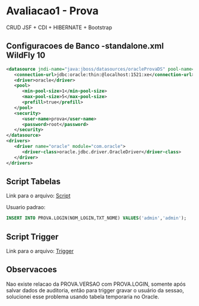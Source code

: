 # Avaliacao1 - Prova
CRUD JSF + CDI + HIBERNATE + Bootstrap


## Configuracoes de Banco -standalone.xml WildFly 10

```xml
<datasource jndi-name="java:jboss/datasources/oracleProvaDS" pool-name="provaDS" enabled="true">
   <connection-url>jdbc:oracle:thin:@localhost:1521:xe</connection-url>
   <driver>oracle</driver>
   <pool>
      <min-pool-size>1</min-pool-size>
      <max-pool-size>5</max-pool-size>
      <prefill>true</prefill>
   </pool>
   <security>
      <user-name>prova</user-name>
      <password>root</password>
   </security>
</datasource>
<drivers>
   <driver name="oracle" module="com.oracle">
      <driver-class>oracle.jdbc.driver.OracleDriver</driver-class>
   </driver>
</drivers>
```



## Script Tabelas
Link para o arquivo: [Script](https://github.com/marcusjpl/avaliacao1/blob/master/scriptSQL.sql)

Usuario padrao:
```sql
INSERT INTO PROVA.LOGIN(NOM_LOGIN,TXT_NOME) VALUES('admin','admin');
```
## Script Trigger
Link para o arquivo: [Trigger](https://github.com/marcusjpl/avaliacao1/blob/master/trigger.sql)

## Observacoes
Nao existe relacao da PROVA.VERSAO com PROVA.LOGIN, somente após salvar dados de auditoria, então para trigger gravar o usuário da sessao, solucionei esse problema usando tabela temporaria no Oracle.
